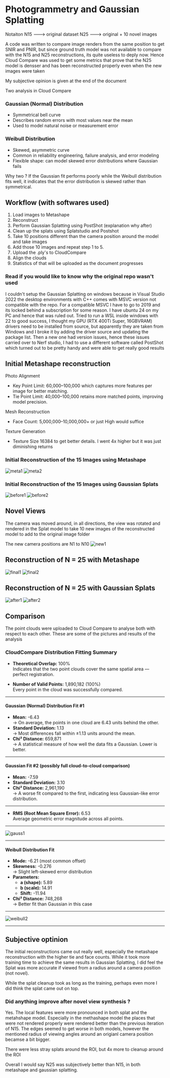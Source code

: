 # Photogrammetry and Gaussian Splatting

Notaiton
N15 ---> original dataset
N25 ---> original + 10 novel images

A code was written to compare image renders from the same position to get SNIR and PNIR, but since ground truth model was not available to compare with the N15 and N25 reconstructions, its quite useless to deply now. Hence Cloud Compare was used to get some metrics that prove
that the N25 model is densser and has been reconstructed properly even when the new images were taken 

My subjective opinion is given at the end of the document

Two analysis in Cloud Compare

### Gaussian (Normal) Distribution
- Symmetrical bell curve
- Describes random errors with most values near the mean
- Used to model natural noise or measurement error

### Weibull Distribution
- Skewed, asymmetric curve
- Common in reliability engineering, failure analysis, and error modeling
- Flexible shape: can model skewed error distributions where Gaussian fails

Why two ? If the Gaussian fit performs poorly while the Weibull distribution fits well, it indicates that the error distribution is skewed rather than symmetrical.

## Workflow (with softwares used)

1. Load images to Metashape
2. Reconstruct
3. Perform Gaussian Splatting using PostShot (explanation why after)
4. Clean up the splats using Splatstudio and Postshot
5. Take 10 positions different than the camera position around the model and take images
6. Add those 10 images and repeat step 1 to 5.
7. Upload the .ply's to CloudCompare
8. Align the clouds
9. Statistics of that will be uploaded as the document progresses

### Read if you would like to know why the original repo wasn't used
I couldn't setup the Gaussian Splatting on windows because in Visual Studio 2022 the desktop environments with C++ comes with MSVC version not compatible with the repo. For a compatible MSVC I have to go to 2019 and its locked behind a subscription for some reason.
I have ubuntu 24 on my PC and hence that was ruled out. Tried to run a WSL inside windows with 22 to good success, I thought my GPU (RTX 400Ti Super, 16GBVRAM) drivers need to be installed from source, but apparently they are taken from Windows and I broke it by adding the
driver source and updating the package list. Then a new one had version issues, hence these issues carried over to Nerf studio, I had to use a different software called PostShot which turned out to be pretty handy and were able to get really good results


## Initial Metashape reconstruction 

Photo Alignment
- Key Point Limit: 60,000–100,000 which captures more features per image for better matching.
- Tie Point Limit: 40,000–100,000 retains more matched points, improving model precision.

Mesh Reconstruction
- Face Count: 5,000,000–10,000,000+ or just High would suffice

Texture Generation
- Texture Size 16384 to get better details. I went 4x higher but it was just diminishing returns

### Initial Reconstruction of the 15 Images using Metashape

![meta1](https://github.com/user-attachments/assets/f9586926-465d-4e7d-bd30-5231c2648b7c)
![meta2](https://github.com/user-attachments/assets/4289269d-c847-4c21-8da7-b8c0fae9538e)

### Initial Reconstruction of the 15 Images using Gaussian Splats

![before1](https://github.com/user-attachments/assets/9384c58a-7830-4750-ae8e-7ae6b63a647a)
![before2](https://github.com/user-attachments/assets/1286bb82-c7a3-4c49-bd82-2f148607b560)


## Novel Views
The camera was moved around, in all directions, the view was rotated and rendered in the Splat model to take 10 new images of the reconstructed model to add to the original image folder

The new camera positions are N1 to N10
![new1](https://github.com/user-attachments/assets/d49a8551-d354-48fe-b0ce-5b12c74a27e1)

## Reconstruction of N = 25 with Metashape

![final1](https://github.com/user-attachments/assets/d026c1f2-73a4-4a12-8f0b-0e78cc698adc)
![final2](https://github.com/user-attachments/assets/071c2367-c876-40b3-844d-74c829319a81)

## Reconstruction of N = 25 with Gaussian Splats
![after1](https://github.com/user-attachments/assets/aa61baeb-d075-4a92-b47f-353f35a03a41)
![after2](https://github.com/user-attachments/assets/0b04f366-2c79-4534-ae71-37288b97932f)


## Comparison 
The point clouds were uploaded to Cloud Compare to analyse both with respect to each other. These are some of the pictures and results of the analysis

### CloudCompare Distribution Fitting Summary

- **Theoretical Overlap:** 100%  
  Indicates that the two point clouds cover the same spatial area — perfect registration.

-  **Number of Valid Points:** 1,890,182 (100%)  
  Every point in the cloud was successfully compared.

---

#### Gaussian (Normal) Distribution Fit #1
- **Mean:** -6.43  
  → On average, the points in one cloud are 6.43 units behind the other.
- **Standard Deviation:** 1.13  
  → Most differences fall within ±1.13 units around the mean.
- **Chi² Distance:** 659,871  
  → A statistical measure of how well the data fits a Gaussian. Lower is better.

---

#### Gaussian Fit #2 (possibly full cloud-to-cloud comparison)
- **Mean:** -7.59  
- **Standard Deviation:** 3.10  
- **Chi² Distance:** 2,961,190  
  → A worse fit compared to the first, indicating less Gaussian-like error distribution.

---

- **RMS (Root Mean Square Error):** 6.53  
  Average geometric error magnitude across all points.

---


![gauss1](https://github.com/user-attachments/assets/ff548b4c-03ba-409c-b397-12cf86c0400c)


---
#### Weibull Distribution Fit
- **Mode:** -6.21 (most common offset)
- **Skewness:** -0.276  
  → Slight left-skewed error distribution
- **Parameters:**
  - **a (shape):** 5.89
  - **b (scale):** 14.91
  - **Shift:** -11.94
- **Chi² Distance:** 748,268  
  → Better fit than Gaussian in this case
---

![weibull2](https://github.com/user-attachments/assets/f87270d2-52dd-4d6d-8acd-6dbe7b9b94fb)

---



## Subjective optinion

The initial reconstructions came out really well, especially the metashape reconstruction with the higher tie and face counts. While it took more training time to achieve the same results in Gaussian Splatting, I did feel the Splat was more accurate if viewed from a radius around a camera position (not novel). 

While the splat cleanup took as long as the training, perhaps even more I did think the splat came out on top. 

### Did anything improve after novel view synthesis ?

Yes. The local features were more pronounced in both splat and the metahshape model. Especially in the methashape model the places that were not rendered properly were rendered better than the previous iteration of N15. The edges seemed to get worse in both models, however the mentioned radius of viewing angles around an origianl camera position
becamse a bit bigger.

There were less stray splats around the ROI, but 4x more to cleanup around the ROI

Overall I would say N25 was subjectively better than N15, in both metashape and gaussian splatting.









